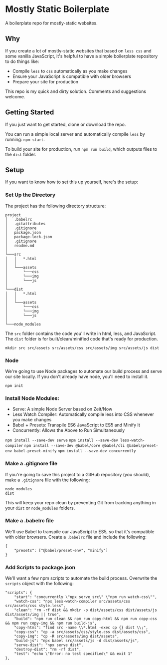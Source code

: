 # Mostly Static Boilerplate

A boilerplate repo for mostly-static websites.

## Why

If you create a lot of mostly-static websites that based on `less css` and some vanilla JavaScript, it's helpful to have a simple boilerplate repository to do things like:

-   Compile `less` to `css` automatically as you make changes
-   Ensure your JavaScript is compatible with older browsers
-   Prepare your site for production

This repo is my quick and dirty solution. Comments and suggestions welcome.

## Getting Started

If you just want to get started, clone or download the repo.

You can run a simple local server and automatically compile `less` by running: `npm start`.

To build your site for production, run `npm run build`, which outputs files to the `dist` folder.

## Setup

If you want to know how to set this up yourself, here's the setup:

### Set Up the Directory

The project has the following directory structure:

```
project
│   .babelrc
│   .gitattributes
│   .gitignore
│   package.json
│   package-lock.json
│   .gitignore
│   readme.md
│
└───src
│   │   *.html
│   │
│   └───assets
│       └───css
│       └───img
│       └───js
│
└───dist
│   │   *.html
│   │
│   └───assets
│       └───css
│       └───img
│       └───js
│
└───node_modules
```

The `src` folder contains the code you'll write in html, less, and JavaScript. The `dist` folder is for built/clean/minified code that's ready for production.

`mkdir src src/assets src/assets/css src/assets/img src/assets/js dist`

### Node

We're going to use Node packages to automate our build process and serve our site locally. If you don't already have node, you'll need to install it.

`npm init`

### Install Node Modules:

-   Serve: A simple Node Server based on Zeit/Now
-   Less Watch Compiler: Automatically compile less into CSS whenever you make changes
-   Babel + Presets: Transpile ES6 JavaScript to ES5 and Minify It
-   Concurrently: Allows the Above to Run Simultaneously

`npm install --save-dev serve`
`npm install --save-dev less-watch-compiler`
`npm install --save-dev @babel/core @babel/cli @babel/preset-env babel-preset-minify`
`npm install --save-dev concurrently`

### Make a .gitignore file

If you're going to save this project to a GitHub repository (you should), make a `.gitignore` file with the following:

```
node_modules
dist
```

This will keep your repo clean by preventing Git from tracking anything in your `dist` or `node_modules` folders.

### Make a .babelrc file

We'll use Babel to transpile our JavaScript to ES5, so that it's compatible with older browsers. Create a `.babelrc` file and include the following:

```
{
    "presets": ["@babel/preset-env", "minify"]
}
```

### Add Scripts to package.json

We'll want a few npm scripts to automate the build process. Overwrite the `scripts` object with the following:

```
"scripts": {
    "start": "concurrently \"npx serve src\" \"npm run watch-css\"",
    "watch-css": "npx less-watch-compiler src/assets/css src/assets/css style.less",
    "clean": "rm -rf dist && mkdir -p dist/assets/css dist/assets/js dist/assets/img || true",
    "build": "npm run clean && npm run copy-html && npm run copy-css && npm run copy-img && npm run build-js",
    "copy-html": "find src -name \\*.html -exec cp {} dist \\;",
    "copy-css": "cp -a src/assets/css/style.css dist/assets/css",
    "copy-img": "cp -R src/assets/img dist/assets",
    "build-js": "npx babel src/assets/js -d dist/assets/js",
    "serve-dist": "npx serve dist",
    "destroy-dist": "rm -rf dist",
    "test": "echo \"Error: no test specified\" && exit 1"
},
```

